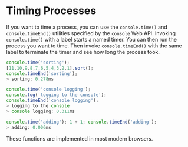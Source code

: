 # Timing Processes

If you want to time a process, you can use the `console.time()` and
`console.timeEnd()` utilities specified by the `console` Web API. Invoking
`console.time()` with a label starts a named timer. You can then run the
process you want to time. Then invoke `console.timeEnd()` with the same
label to terminate the timer and see how long the process took.

```javascript
console.time('sorting');
[11,10,9,8,7,6,5,4,3,2,1].sort();
console.timeEnd('sorting');
> sorting: 0.278ms

console.time('console logging');
console.log('logging to the console');
console.timeEnd('console logging');
> logging to the console
> console logging: 0.311ms

console.time('adding'); 1 + 1; console.timeEnd('adding');
> adding: 0.006ms
```

These functions are implemented in most modern browsers.
